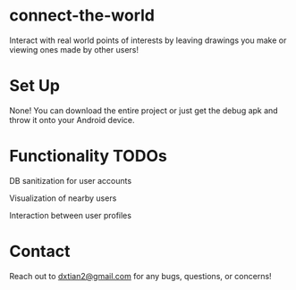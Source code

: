 # connect-the-world

Interact with real world points of interests by leaving drawings you make or viewing ones made by other users!

# Set Up

None! You can download the entire project or just get the debug apk and throw it onto your Android device. 

# Functionality TODOs

DB sanitization for user accounts 

Visualization of nearby users

Interaction between user profiles

# Contact

Reach out to dxtian2@gmail.com for any bugs, questions, or concerns!
